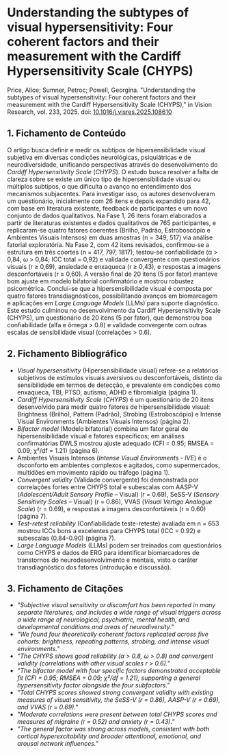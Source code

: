 # Understanding the subtypes of visual hypersensitivity: Four coherent factors and their measurement with the Cardiff Hypersensitivity Scale (CHYPS)

Price, Alice; Sumner, Petroc; Powell, Georgina. "Understanding the subtypes of visual hypersensitivity: Four coherent factors and their measurement with the Cardiff Hypersensitivity Scale (CHYPS)," in Vision Research, vol. 233, 2025. doi: [10.1016/j.visres.2025.108610](https://doi.org/10.1016/j.visres.2025.108610)

## 1. Fichamento de Conteúdo

O artigo busca definir e medir os subtipos de hipersensibilidade visual subjetiva em diversas condições neurológicas, psiquiátricas e de neurodiversidade, unificando perspectivas através do desenvolvimento do *Cardiff Hypersensitivity Scale* (*CHYPS*). O estudo busca resolver a falta de clareza sobre se existe um único tipo de hipersensibilidade visual ou múltiplos subtipos, o que dificulta o avanço no entendimento dos mecanismos subjacentes. Para investigar isso, os autores desenvolveram um questionário, inicialmente com 26 itens e depois expandido para 42, com base em literatura existente, feedback de participantes e um novo conjunto de dados qualitativos. Na Fase 1, 26 itens foram elaborados a partir de literaturas existentes e dados qualitativos de 765 participantes, e replicaram-se quatro fatores coerentes (Brilho, Padrão, Estroboscópio e Ambientes Visuais Intensos) em duas amostras (n = 349, 517) via análise fatorial exploratória. Na Fase 2, com 42 itens revisados, confirmou-se a estrutura em três coortes (n = 417, 797, 1817), testou-se confiabilidade (α &gt; 0,84, ω &gt; 0,84; ICC total = 0,92) e validade convergente com questionários visuais (r ≥ 0,69), ansiedade e enxaqueca (r ≥ 0,43), e respostas a imagens desconfortáveis (r ≥ 0,60). A versão final de 20 itens (5 por fator) manteve bom ajuste em modelo bifatorial confirmatório e mostrou robustez psicométrica. Conclui-se que a hipersensibilidade visual é composta por quatro fatores transdiagnósticos, possibilitando avanços em biomarcagem e aplicações em *Large Language Models* (LLMs) para suporte diagnóstico. Este estudo culminou no desenvolvimento da Cardiff Hypersensitivity Scale (CHYPS), um questionário de 20 itens (5 por fator), que demonstrou boa confiabilidade (alfa e ômega > 0.8) e validade convergente com outras escalas de sensibilidade visual (correlações > 0.6).

## 2. Fichamento Bibliográfico

* *Visual hypersensitivity* (Hipersensibilidade visual) refere-se a relatórios subjetivos de estímulos visuais aversivos ou desconfortáveis, distinto da sensibilidade em termos de detecção, e prevalente em condições como enxaqueca, TBI, PTSD, autismo, ADHD e fibromialgia (página 1).
* *Cardiff Hypersensitivity Scale* (*CHYPS*) é um questionário de 20 itens desenvolvido para medir quatro fatores de hipersensibilidade visual: Brightness (Brilho), Pattern (Padrão), Strobing (Estroboscópio) e Intense Visual Environments (Ambientes Visuais Intensos) (página 2).
* *Bifactor model* (Modelo bifatorial) combina um fator geral de hipersensibilidade visual e fatores específicos; em análises confirmatórias DWLS mostrou ajuste adequado (CFI = 0.95; RMSEA = 0.09; χ²/df = 1.21) (página 6).
* Ambientes Visuais Intensos (*Intense Visual Environments - IVE*) é o dsconforto em ambientes complexos e agitados, como supermercados, multidões em movimento rápido ou tráfego (página 1).
* *Convergent validity* (Validade convergente) foi demonstrada por correlações fortes entre CHYPS total e subescalas com AASP-V (*Adolescent/Adult Sensory Profile* – Visual) (r = 0.69), SeSS-V (*Sensory Sensitivity Scales* – Visual) (r = 0.86), VVAS (*Visual Vertigo Analogue Scale*) (r = 0.69), e respostas a imagens desconfortáveis (r ≈ 0.60) (página 7).
* *Test–retest reliability* (Confiabilidade teste-reteste) avaliada em n = 653 mostrou ICCs bons a excelentes para CHYPS total (ICC = 0.92) e subescalas (0.84–0.90) (página 7).
* *Large Language Models* (LLMs) podem ser treinados com questionários como CHYPS e dados de ERG para identificar biomarcadores de transtornos do neurodesenvolvimento e mentais, visto o caráter transdiagnóstico dos fatores (introdução e discussão).

## 3. Fichamento de Citações

* _"Subjective visual sensitivity or discomfort has been reported in many separate literatures, and includes a wide range of visual triggers across a wide range of neurological, psychiatric, mental health, and developmental conditions and areas of neurodiversity."_
* _"We found four theoretically coherent factors replicated across five cohorts: brightness, repeating patterns, strobing, and intense visual environments."_
* _"The CHYPS shows good reliability (α &gt; 0.8, ω &gt; 0.8) and convergent validity (correlations with other visual scales r &gt; 0.6)."_
* _"The bifactor model with four specific factors demonstrated acceptable fit (CFI = 0.95; RMSEA = 0.09; χ²/df = 1.21), supporting a general hypersensitivity factor alongside the four subfactors."_
* _"Total CHYPS scores showed strong convergent validity with existing measures of visual sensitivity, the SeSS-V (r = 0.86), AASP-V (r = 0.69), and VVAS (r = 0.69)."_
* _"Moderate correlations were present between total CHYPS scores and measures of migraine (r = 0.52) and anxiety (r = 0.43)."_
* _"The general factor was strong across models, consistent with both cortical hyperexcitability and broader attentional, emotional, and arousal network influences."_